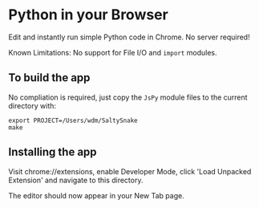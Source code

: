 # Python in your Browser

Edit and instantly run simple Python code in Chrome. No server required!

Known Limitations: No support for File I/O and `import` modules.

## To build the app

No compliation is required, just copy the `JsPy` module files to the current directory with:

    export PROJECT=/Users/wdm/SaltySnake
    make

## Installing the app

Visit chrome://extensions, enable Developer Mode, click 'Load Unpacked Extension' and navigate to this directory.

The editor should now appear in your New Tab page.

